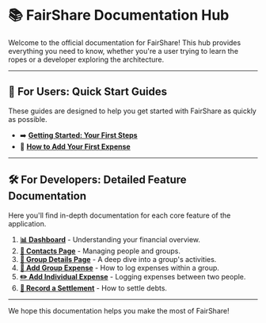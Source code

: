 # 📚 FairShare Documentation Hub

Welcome to the official documentation for FairShare! This hub provides everything you need to know, whether you're a user trying to learn the ropes or a developer exploring the architecture.

---

## 🚀 For Users: Quick Start Guides

These guides are designed to help you get started with FairShare as quickly as possible.

- ➡️ **[Getting Started: Your First Steps](./user-guides/01-getting-started.md)**
- 🧾 **[How to Add Your First Expense](./user-guides/02-how-to-add-expense.md)**

---

## 🛠️ For Developers: Detailed Feature Documentation

Here you'll find in-depth documentation for each core feature of the application.

1.  **[📊 Dashboard](./features/01-dashboard.md)** - Understanding your financial overview.
2.  **[📇 Contacts Page](./features/02-contacts.md)** - Managing people and groups.
3.  **[👥 Group Details Page](./features/03-group-details.md)** - A deep dive into a group's activities.
4.  **[🧾 Add Group Expense](./features/04-add-group-expense.md)** - How to log expenses within a group.
5.  **[✏️ Add Individual Expense](./features/05-add-individual-expense.md)** - Logging expenses between two people.
6.  **[🤝 Record a Settlement](./features/06-record-settlement.md)** - How to settle debts.

---

We hope this documentation helps you make the most of FairShare!
